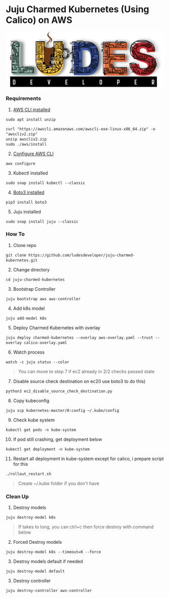 # **Juju Charmed Kubernetes (Using Calico) on AWS**
<p align="center">
<img src="pic/ludes.png" width="500">
</p>

### **Requirements**
1. [AWS CLI installed](https://docs.aws.amazon.com/cli/latest/userguide/getting-started-install.html)
```
sudo apt install unzip
```
```
curl "https://awscli.amazonaws.com/awscli-exe-linux-x86_64.zip" -o "awscliv2.zip"
unzip awscliv2.zip
sudo ./aws/install
```
2. [Configure AWS CLI](https://docs.aws.amazon.com/cli/latest/userguide/cli-configure-quickstart.html#cli-configure-quickstart-config)
```
aws configure
```
3. Kubectl installed
```
sudo snap install kubectl --classic
```
4. [Boto3 installed](https://boto3.amazonaws.com/v1/documentation/api/latest/guide/quickstart.html)
```
pip3 install boto3
```
5. Juju installed
```
sudo snap install juju --classic
```
### **How To**
1. Clone repo
```
git clone https://github.com/ludesdeveloper/juju-charmed-kubernetes.git
```
2. Change directory
```
cd juju-charmed-kubernetes
```
3. Bootstrap Controller
```
juju bootstrap aws aws-controller
```
4. Add k8s model
```
juju add-model k8s
```
5. Deploy Charmed Kubernetes with overlay
```
juju deploy charmed-kubernetes --overlay aws-overlay.yaml --trust --overlay calico-overlay.yaml
```
6. Watch process
```
watch -c juju status --color
```
> You can move to step 7 if ec2 already in 2/2 checks passed state
7. Disable source check destination on ec2(I use boto3 to do this)
```
python3 ec2_disable_source_check_destination.py 
```
8. Copy kubeconfig
```
juju scp kubernetes-master/0:config ~/.kube/config
```
9. Check kube system
```
kubectl get pods -n kube-system
```
10. If pod still crashing, get deployment below
```
kubectl get deployment -n kube-system
```
11. Restart all deployment in kube-system except for calico, i prepare script for this
```
./rollout_restart.sh
```
> Create ~/.kube folder if you don't have
### **Clean Up**
1. Destroy models
```
juju destroy-model k8s
```
> If takes to long, you can ctrl+c then force destroy with command below
2. Forced Destroy models
```
juju destroy-model k8s --timeout=0 --force
```
3. Destroy models default if needed
```
juju destroy-model default
```
3. Destroy controller
```
juju destroy-controller aws-controller
```
